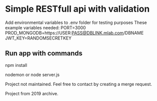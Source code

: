 # Simple RESTfull api with validation

Add environmental variables to .env folder for testing purposes
These example variables needed:
PORT=3000
PROD_MONGODB=https://USER:PASS@DBLINK.mlab.com/DBNAME
JWT_KEY=RANDOMSECRETKEY

## Run app with commands
npm install

nodemon
or
node server.js

Project not maintained. Feel free to contact by creating a merge request.

Project from 2019 archive.

